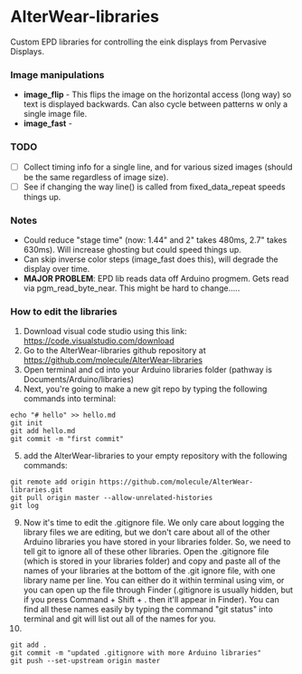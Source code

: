 # AlterWear-libraries
Custom EPD libraries for controlling the eink displays from Pervasive Displays.

### Image manipulations
- **image_flip** - This flips the image on the horizontal access (long way) so text is displayed backwards. Can also cycle between patterns w only a single image file.
- **image_fast** - 


### TODO
- [ ] Collect timing info for a single line, and for various sized images (should be the same regardless of image size).
- [ ] See if changing the way line() is called from fixed_data_repeat speeds things up.

### Notes
- Could reduce "stage time" (now: 1.44" and 2" takes 480ms, 2.7" takes 630ms). Will increase ghosting but could speed things up.
- Can skip inverse color steps (image_fast does this), will degrade the display over time.
- **MAJOR PROBLEM**: EPD lib reads data off Arduino progmem. Gets read via pgm_read_byte_near. This might be hard to change..... 

### How to edit the libraries

1) Download visual code studio using this link: https://code.visualstudio.com/download 
2) Go to the AlterWear-libraries github repository at https://github.com/molecule/AlterWear-libraries
3) Open terminal and cd into your Arduino libraries folder (pathway is Documents/Arduino/libraries)
4) Next, you're going to make a new git repo by typing the following commands into terminal:
```
echo "# hello" >> hello.md
git init
git add hello.md
git commit -m "first commit"
```
5) add the AlterWear-libraries to your empty repository with the following commands:
```
git remote add origin https://github.com/molecule/AlterWear-libraries.git
git pull origin master --allow-unrelated-histories
git log
```
9) Now it's time to edit the .gitignore file. We only care about logging the library files we are editing, but we don't care about all of the other Arduino libraries you have stored in your libraries folder. So, we need to tell git to ignore all of these other libraries. Open the .gitignore file (which is stored in your libraries folder) and copy and paste all of the names of your libraries at the bottom of the .git ignore file, with one library name per line. You can either do it within terminal using vim, or you can open up the file through Finder (.gitignore is usually hidden, but if you press Command + Shift + . then it'll appear in Finder). You can find all these names easily by typing the command "git status" into terminal and git will list out all of the names for you. 
11) 
``` 
git add .
git commit -m "updated .gitignore with more Arduino libraries"
git push --set-upstream origin master
```
